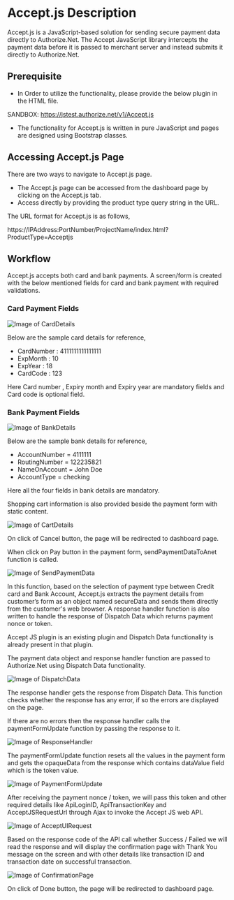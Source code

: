 # Accept.js Description

Accept.js is a JavaScript-based solution for sending secure payment data directly to Authorize.Net. The Accept JavaScript library intercepts the payment data before it is passed to merchant server and instead submits it directly to Authorize.Net.

## Prerequisite

* In Order to utilize the functionality, please provide the below plugin in the HTML file.

SANDBOX: https://jstest.authorize.net/v1/Accept.js  

* The functionality for Accept.js is written in pure JavaScript and pages are designed using Bootstrap classes.

## Accessing Accept.js Page

There are two ways to navigate to Accept.js page.

* The Accept.js page can be accessed from the dashboard page by clicking on the Accept.js tab. 
* Access directly by providing the product type query string in the URL.
 
The URL format for Accept.js is as follows,

https://IPAddress:PortNumber/ProjectName/index.html?ProductType=Acceptjs

## Workflow

Accept.js accepts both card and bank payments. A screen/form is created with the below mentioned fields for card and bank payment with required validations.  

### Card Payment Fields

![Image of CardDetails](Github-Images/CardDetails.PNG)

Below are the sample card details for reference,

* CardNumber : 4111111111111111
* ExpMonth : 10
* ExpYear : 18
* CardCode : 123

Here Card number , Expiry month and Expiry year are mandatory fields and Card code is optional field.

### Bank Payment Fields

![Image of BankDetails](Github-Images/BankDetails.PNG)

Below are the sample bank details for reference,

* AccountNumber =  4111111
* RoutingNumber =   122235821
* NameOnAccount = John Doe
* AccountType = checking

Here all the four fields in bank details are mandatory.

Shopping cart information is also provided beside the payment form with static content.

![Image of CartDetails](Github-Images/CartDetails.PNG)

On click of Cancel button, the page will be redirected to dashboard page.

When click on Pay button in the payment form, sendPaymentDataToAnet function is called.

![Image of SendPaymentData](Github-Images/SendPaymentData.PNG)

In this function, based on the selection of payment type between Credit card and Bank Account, Accept.js extracts the payment details from customer’s form as an object named secureData and sends them directly from the customer's web browser.
A response handler function is also written to handle the response of Dispatch Data which returns payment nonce or token.

Accept JS plugin is an existing plugin and Dispatch Data functionality is already present in that plugin. 

The payment data object and response handler function are passed to Authorize.Net using Dispatch Data functionality. 

![Image of DispatchData](Github-Images/DispatchData.PNG)

The response handler gets the response from Dispatch Data. This function checks whether the response has any error, if so the errors are displayed on the page.

If there are no errors then the response handler calls the paymentFormUpdate function by passing the response to it.

![Image of ResponseHandler](Github-Images/ResponseHandler.PNG)

The paymentFormUpdate function resets all the values in the payment form and gets the opaqueData from the response which contains dataValue field which is the token value.

![Image of PaymentFormUpdate](Github-Images/PaymentFormUpdate.PNG)

After receiving the payment nonce / token, we will pass this token and other required details like ApiLoginID, ApiTransactionKey and AcceptJSRequestUrl through Ajax to invoke the Accept JS web API.

![Image of AcceptUIRequest](Github-Images/AcceptUIRequest.PNG)

Based on the response code of the API call whether Success / Failed we will read the response and will display the confirmation page with Thank You message on the screen and with other details like transaction ID and transaction date on successful transaction.

![Image of ConfirmationPage](Github-Images/ConfirmationPage.PNG)

On click of Done button, the page will be redirected to dashboard page.